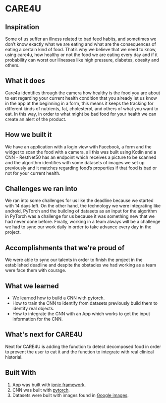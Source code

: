 # CARE4U
## Inspiration
Some of us suffer an illness related to bad feed habits, and sometimes we don’t know exactly what we are eating and what are the consequences of eating a certain kind of food. That’s why we believe that we need to know, using care4u, how healthy or not the food we are eating every day and if it probability can worst our illnesses like high pressure, diabetes, obesity and others.

## What it does
Care4u identifies through the camera how healthy is the food you are about to eat regarding your current health condition that you already let us know in the app at the beginning in a form, this means it keeps the tracking for different kinds of nutrients, fat, cholesterol, and others of what you want to eat. In this way, in order to what might be bad food for your health we can create an alert of the product.

## How we built it
We have an application with a login view with Facebook, a form and the widget to scan the food with a camera, all this was built using Kotlin and a CNN - RestNet50 has an endpoint which receives a picture to be scanned and the algorithm identifies with some datasets of images we set up previously and it matches regarding food’s properties if that food is bad or not for your current health.

## Challenges we ran into
We ran into some challenges for us like the deadline because we started with 14 days left. On the other hand, the technology we were integrating like android, PyTorch and the building of datasets as an input for the algorithm in PyTorch was a challenge for us because it was something new that we had never done before. Finally, working in a team always will be a challenge we had to sync our work daily in order to take advance every day in the project.

## Accomplishments that we're proud of
We were able to sync our talents in order to finish the project in the established deadline and despite the obstacles we had working as a team were face them with courage.

## What we learned
* We learned how to build a CNN with pytorch.
* How to train the CNN to identify from datasets previously build them to identify real objects.
* How to integrate the CNN with an App which works to get the input information for the CNN.

## What's next for CARE4U
Next for CARE4U is adding the function to detect decomposed food in order to prevent the user to eat it and the function to integrate with real clinical historial.

## Built With
1. App was built with [ionic framework](https://ionicframework.com/).
2. CNN was built with [pytorch](https://pytorch.org/).
3. Datasets were built with images found in [Google images](https://www.google.com.co/imghp?hl=en).
